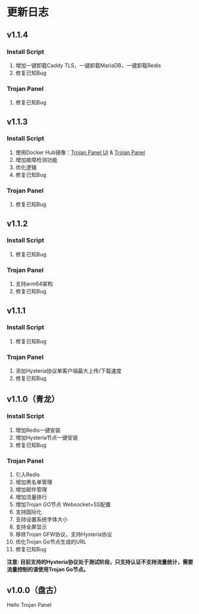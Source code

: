 # 更新日志

## v1.1.4

### Install Script

1. 增加一键卸载Caddy TLS，一键卸载MariaDB，一键卸载Redis
2. 修复已知Bug

### Trojan Panel

1. 修复已知Bug

## v1.1.3

### Install Script

1. 使用Docker Hub镜像：[Trojan Panel UI](https://hub.docker.com/r/jonssonyan/trojan-panel-ui)
   & [Trojan Panel](https://hub.docker.com/r/jonssonyan/trojan-panel)
2. 增加故障检测功能
3. 优化逻辑
4. 修复已知Bug

### Trojan Panel

1. 修复已知Bug

## v1.1.2

### Install Script

1. 修复已知Bug

### Trojan Panel

1. 支持arm64架构
2. 修复已知Bug

## v1.1.1

### Install Script

1. 修复已知Bug

### Trojan Panel

1. 添加Hysteria协议单客户端最大上传/下载速度
2. 修复已知Bug

## v1.1.0（青龙）

### Install Script

1. 增加Redis一键安装
2. 增加Hysteria节点一键安装
3. 修复已知Bug

### Trojan Panel

1. 引入Redis
2. 增加黑名单管理
3. 增加邮件管理
4. 增加流量排行
5. 增加Trojan GO节点 Websocket+SS配置
6. 支持国际化
7. 支持设置系统字体大小
8. 支持全屏显示
9. 移除Trojan GFW协议，支持Hysteria协议
10. 优化Trojan Go节点生成的URL
11. 修复已知Bug

**注意: 目前支持的Hysteria协议处于测试阶段，只支持认证不支持流量统计，需要流量控制的请使用Trojan Go节点。**

## v1.0.0（盘古）

Hello Trojan Panel